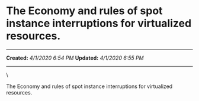 The Economy and rules of spot instance interruptions for virtualized resources.
===============================================================================

  -------------- --------------------
  **Created:**   *4/1/2020 6:54 PM*
  **Updated:**   *4/1/2020 6:55 PM*
  -------------- --------------------

\

The Economy and rules of spot instance interruptions for virtualized
resources.

 
